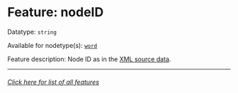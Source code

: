# Feature: nodeID

Datatype: `string`

Available for nodetype(s): [`word`](wordnodefeatures.md)

Feature description: Node ID as in the [XML source data](https://github.com/tonyjurg/NA1904/tree/main/resources/sourcedata).

---
###### [Click here for list of all features](home.md)
